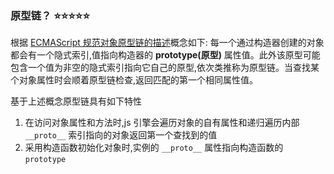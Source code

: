 ### 原型链？ ⭐️⭐️⭐️⭐️⭐️
根据 [ECMAScript 规范对象原型链的描述](https://tc39.es/ecma262/#sec-objects)概念如下: 每一个通过构造器创建的对象都会有一个隐式索引,值指向构造器的 **prototype(原型)** 属性值。此外该原型可能包含一个值为非空的隐式索引指向它自己的原型,依次类推称为原型链。当查找某个对象属性时会顺着原型链检查,返回匹配的第一个相同属性值。

基于上述概念原型链具有如下特性

1. 在访问对象属性和方法时,js 引擎会遍历对象的自有属性和递归遍历内部  `__proto__` 索引指向的对象返回第一个查找到的值
2. 采用构造函数初始化对象时,实例的 `__proto__` 属性指向构造函数的 `prototype`
